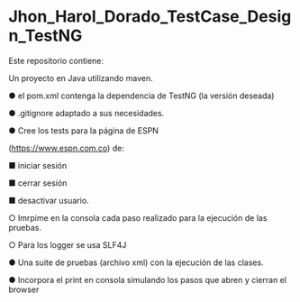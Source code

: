 # Jhon_Harol_Dorado_TestCase_Design_TestNG

Este repositorio contiene:

Un proyecto en Java utilizando maven.

● el pom.xml contenga la dependencia de TestNG (la versión deseada)

● .gitignore adaptado a sus necesidades.

● Cree los tests para la página de ESPN

(https://www.espn.com.co) de:

■ iniciar sesión

■ cerrar sesión

■ desactivar usuario.

○ Imrpime en la consola cada paso realizado para la ejecución de las
pruebas.

○ Para los logger se usa SLF4J

● Una suite de pruebas (archivo xml) con la ejecución de las clases.

● Incorpora el print en consola simulando los pasos que abren y cierran el browser
